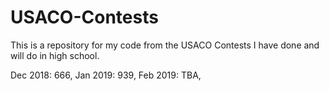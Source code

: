 # USACO-Contests

This is a repository for my code from the USACO Contests I have done and will do in high school.

Dec 2018: 666, 
Jan 2019: 939,
Feb 2019: TBA,
